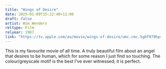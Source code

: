 ```yaml
---
title: "Wings of Desire"
date: 2025-01-09T15:22:40+11:00
draft: false
artist: Wim Wenders
reltype: Film
relyear: 1987
link: "https://tv.apple.com/au/movie/wings-of-desire/umc.cmc.5gbf979hprqpwjav1gclkmbc1"
---
```


This is my favourite movie of all time. A truly beautiful film about an angel that desires to be human, which for some reason I just find so touching. The colour/greyscale motif is the best I've ever witnessed; it is perfect.
